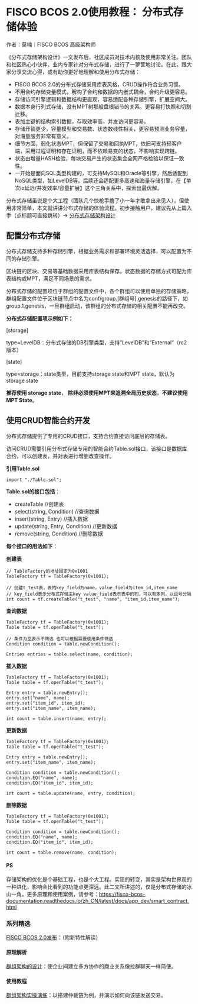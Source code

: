 # FISCO BCOS 2.0使用教程： 分布式存储体验

作者：莫楠｜FISCO BCOS 高级架构师

《分布式存储架构设计》一文发布后，社区成员对技术内核及使用非常关注。团队和社区热心小伙伴、业内专家针对分布式存储，进行了一箩筐地讨论。在此，跟大家分享交流心得，或有助你更好地理解和使用分布式存储：

- FISCO BCOS 2.0的分布式存储采用库表风格，CRUD操作符合业务习惯。
- 不用合约存储变量模式，解构了合约和数据的内嵌式耦合，合约升级更容易。
- 存储访问引擎逻辑和数据结构更直观，容易适配各种存储引擎，扩展空间大。
- 数据本身行列式存储，没有MPT树那般盘根错节的关系，更容易打快照和切割迁移。
- 表加主键的结构索引数据，存取效率高，并发访问更容易。
- 存储开销更少，容量模型和交易数、状态数线性相关，更容易预测业务容量，对海量服务非常有意义。
- 细节方面，弱化状态MPT，但保留了交易和回执MPT，依旧可支持轻客户端，采用过程证明和存在证明，而不依赖易变的状态，不影响实现跨链。
- 状态由增量HASH检验，每块交易产生的状态集会全网严格检验以保证一致性。
- 一开始是面向SQL类型构建的，可支持MySQL和Oracle等引擎，然后适配到NoSQL类型，如LevelDB等。后续还会适配更多高速和海量存储引擎，在【单次io延迟/并发效率/容量扩展】这个三角关系中，探索出最优解。

分布式存储虽说是个大工程（团队几个快枪手撸了小一年才敢拿出来见人），但使用非常简单，本文就讲讲分布式存储的体验流程。初步接触用户，建议先从上篇入手（点标题可直接跳转）→ [分布式存储架构设计](https://mp.weixin.qq.com/s?__biz=MzA3MTI5Njg4Mw==&mid=2247485336&idx=1&sn=ea3a7119634c1c27daa4ec2b9a9f278b&chksm=9f2ef584a8597c9288f8c5000c7def47c3c5b9dc64f25221985cd9e3743b9364a93933e51833&token=705851025&lang=zh_CN#rd)

## 配置分布式存储

分布式存储支持多种存储引擎，根据业务需求和部署环境灵活选择，可以配置为不同的存储引擎。

区块链的区块、交易等基础数据采用库表结构保存，状态数据的存储方式可配为库表结构或MPT，满足不同场景的需求。

分布式存储的配置项位于群组的配置文件中，各个群组可以使用单独的存储策略，群组配置文件位于区块链节点中名为conf/group.[群组号].genesis的路径下，如group.1.genesis，一旦群组启动，该群组的分布式存储的相关配置不能再改变。

**分布式存储配置项示例如下：**

[storage]

type=LevelDB：分布式存储的DB引擎类型，支持”LevelDB”和“External”（rc2版本）

[state]

type=storage：state类型，目前支持storage state和MPT state，默认为storage state

**推荐使用 storage state**， **除非必须使用MPT来追溯全局历史状态**，**不建议使用MPT State**。

## 使用CRUD智能合约开发

分布式存储提供了专用的CRUD接口，支持合约直接访问底层的存储表。

访问CRUD需要引用分布式存储专用的智能合约Table.sol接口，该接口是数据库合约，可以创建表，并对表进行增删改查操作。

**引用Table.sol**

```
import "./Table.sol";
```

**Table.sol的接口包括**：

- createTable //创建表
- select(string, Condition) //查询数据
- insert(string, Entry) //插入数据
- update(string, Entry, Condition) //更新数据
- remove(string, Condition) //删除数据

**每个接口的用法如下**：

**创建表**

```
// TableFactory的地址固定为0x1001
TableFactory tf = TableFactory(0x1001); 

// 创建t_test表，表的key_field为name，value_field为item_id,item_name 
// key_field表示分布式存储主key value_field表示表中的列，可以有多列，以逗号分隔
int count = tf.createTable("t_test", "name", "item_id,item_name");
```

**查询数据**

```
TableFactory tf = TableFactory(0x1001);
Table table = tf.openTable("t_test");

// 条件为空表示不筛选 也可以根据需要使用条件筛选
Condition condition = table.newCondition();

Entries entries = table.select(name, condition);
```

**插入数据**

```
TableFactory tf = TableFactory(0x1001);
Table table = tf.openTable("t_test"); 

Entry entry = table.newEntry();
entry.set("name", name);
entry.set("item_id", item_id);
entry.set("item_name", item_name);

int count = table.insert(name, entry);
```

**更新数据**

```
TableFactory tf = TableFactory(0x1001);
Table table = tf.openTable("t_test");

Entry entry = table.newEntry();
entry.set("item_name", item_name);

Condition condition = table.newCondition();
condition.EQ("name", name);
condition.EQ("item_id", item_id);

int count = table.update(name, entry, condition);
```

**删除数据**

```
TableFactory tf = TableFactory(0x1001);
Table table = tf.openTable("t_test");

Condition condition = table.newCondition();
condition.EQ("name", name);
condition.EQ("item_id", item_id);

int count = table.remove(name, condition);
```

#### PS

存储架构的优化是个基础工程，也是个大工程。实现的转变，其实是架构世界观的一种进化，影响会比看到的功能点更深远。此二文所讲述的，仅是分布式存储的冰山一角。更多原理和使用案例，请参考：https://fisco-bcos-documentation.readthedocs.io/zh_CN/latest/docs/app_dev/smart_contract.html

### 系列精选

[FISCO BCOS 2.0发布](https://mp.weixin.qq.com/s?__biz=MzA3MTI5Njg4Mw==&mid=2247485340&idx=1&sn=310a442382c879aecaa0cb37c1bce289&chksm=9f2ef580a8597c96cada2526ad2df2e65c00c62a50bcebbd41d84c36aadfac2526f6a12aa2ec&token=705851025&lang=zh_CN#rd)：（附新特性解读）

#### 原理解析

[群组架构的设计](https://mp.weixin.qq.com/s?__biz=MzA3MTI5Njg4Mw==&mid=2247485338&idx=1&sn=9ce03340c699a8527960a0d0b26d4923&chksm=9f2ef586a8597c9003192718c1f60ed486570f6a334c9713cc7e99ede91c6f3ddcd7f438821f&token=705851025&lang=zh_CN#rd)：使企业间建立多方协作的商业关系像拉群聊天一样简便。

#### 使用教程

[群组架构实操演练](https://mp.weixin.qq.com/s?__biz=MzA3MTI5Njg4Mw==&mid=2247485337&idx=1&sn=622e88b631ae1bfe5789b2fe21576779&chksm=9f2ef585a8597c9311c972eb67174b3638f7b69d87d6eea243fc327bf515159fb53f216a5fec&token=705851025&lang=zh_CN#rd)：以搭建仲裁链为例，并演示如何向该链发送交易。